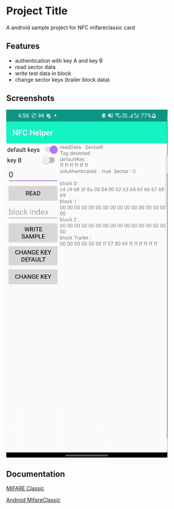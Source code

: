 
# Project Title

A android sample project for NFC mifareclassic card


## Features

- authentication with key A and key B
- read sector data
- write test data in block
- change sector keys (trailer block data)


## Screenshots

![App Screenshot](screenshot.png)


## Documentation

[MIFARE Classic ](https://www.nxp.com/docs/en/data-sheet/MF1S50YYX_V1.pdf) 

[Android MifareClassic ](https://developer.android.com/reference/android/nfc/tech/MifareClassic)

